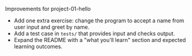 Improvements for project-01-hello

- Add one extra exercise: change the program to accept a name from user input and greet by name.
- Add a test case in `tests/` that provides input and checks output.
- Expand the README with a "what you'll learn" section and expected learning outcomes.

